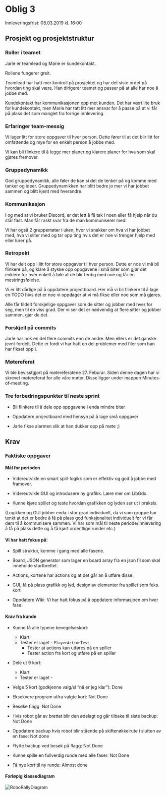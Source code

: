 # Oblig 3
Innleveringsfrist: 08.03.2019 kl. 16:00

## Prosjekt og prosjektstruktur

### Roller i teamet

Jarle er teamlead og Marie er kundekontakt.

Rollene fungerer greit.

Teamlead har hatt mer kontroll på prosjektet og har det siste ordet på
hvordan ting skal være. Han dirigerer teamet og passer på at alle har
noe å jobbe med.

Kundekontakt har kommunikasjonen opp mot kunden. Det har vært lite
bruk for kundekontakt, men Marie har tatt litt mer ansvar for å passe
på at vi får på plass det som manglet fra forrige innlevering.

### Erfaringer team-messig

Vi lager litt for store oppgaver til hver person. Dette fører til at
det blir litt for omfattende og mye for en enkelt person å jobbe med.

Vi kan bli flinkere til å legge mer planer og klarere planer for hva
som skal gjøres fremover.

### Gruppedynamikk

God gruppedynamikk, alle føler de kan si det de tenker på og komme med
tanker og ideer. Gruppedynamikken har blitt bedre jo mer vi har jobbet
sammen og blitt kjent med hverandre.

### Kommunikasjon

I og med at vi bruker Discord, er det lett å få tak i noen eller få
hjelp når du står fast. Man får raskt svar fra de man kommuniserer med.

Vi har også 2 gruppemøter i uken, hvor vi snakker om hva vi har jobbet
med, hva vi sliter med og tar opp ting hvis det er noe vi trenger
hjelp med eller lurer på.

### Retropekt

Vi har delt opp i litt for store oppgaver til hver person. Dette er
noe vi må bli flinkere på, og klare å stykke opp oppgavene i små biter
som gjør det enklere for hver enkelt å føle at de blir ferdig med noe
og får en mestringsfølelse.

Vi er litt dårlige på å oppdatere projectboard. Her må vi bli flinkere
til å lage en TODO hivs det er noe vi oppdager at vi må fikse eller
noe som må gjøres.

Alle får tildelt forskjellige oppgaver som de sitter og jobber med
hver for seg, men til en viss grad. Der vi ser det er nødvendig at
flere sitter og jobber sammen, gjør de det.


### Forskjell på commits

Jarle har nok en del flere commits enn de andre. Men ellers er det
ganske jevnt fordelt. Dette er fordi vi har hatt en del problemer med
filer som han har fikset opp i.

### Møtereferat

Vi ble bevisstgjort på møtereferatene 27. Feburar. Siden denne dagen
har vi skrevet møtereferat for alle våre møter. Disse ligger under
mappen Minutes-of-meeting.

### Tre forbedringspunkter til neste sprint

- Bli flinkere til å dele opp oppgavene i enda mindre biter

- Oppdatere projectboard med hensyn på å lage små oppgaver

- Jarle fikse alarmen slik at han dukker opp på møte ;)

## Krav

### Faktiske oppgaver

#### Mål for perioden

- Videreutvikle en smart spill-logikk som er effektiv og god å jobbe med framover.

- Videreutvikle GUI og introdusere ny grafikk. Lære mer om LibGdx.

- Kunne kjøre spillet og teste hvordan grafikken og lyden ser ut i praksis.

(Logikken og GUI jobber enda i stor grad individuelt, da vi som gruppe har tenkt at det er bedre å få på plass god funksjonalitet individuelt før vi får dem til å kommunisere sammen. Vi har som mål til neste periode/innlevering å få på plass dette og å få kjørt ordentlige runder etc.)

#### Vi har hatt fokus på:

- Spill struktur, komme i gang med alle fasene.

- Board, JSON generator som lager en board array fra en json fil som
  skal inneholde startbrettet.

- Actions, kortene har actions og at det går an å utføre disse

- GUI, få på plass grafikk og lyd, design av elementer fra spillet som feks. kort

- Oppdatere Wiki: Vi har hatt fokus på å oppdatere informasjoen om hver fase.

#### Krav fra kunde

- Kunne få alle typene bevegelseskort:
  - Klart
  - Tester er laget - `PlayerActionTest`
    - Tester at actions kan utføres på en spiller
    - Tester action fra kort og utføre på en spiller

- Dele ut 9 kort:
  - Klart
  - Tester er laget - 

- Velge 5 kort (godkjenne valg/si “nå er jeg klar”): Done

- Eksekvere program utfra valgte kort: Not Done

- Besøke flagg: Not Done

- Hvis robot går av brettet blir den ødelagt og går tilbake til siste backup: Not Done

- Oppdatere backup hvis robot blir stående på skiftenøkkelrute i
  slutten av en fase: Not done

- Flytte backup ved besøk på flagg: Not Done

- Kunne spille en fullverdig runde med alle faser: Not Done

- Få nye kort til ny runde: Almost done

#### Forløpig klassediagram

![RoboRallyDiagram](https://user-images.githubusercontent.com/38794357/54684655-30678d80-4b15-11e9-8eab-d1bbeb20aed9.png)

